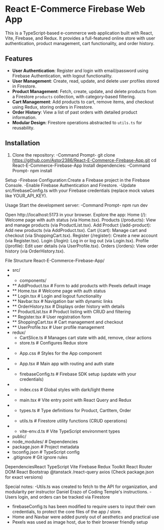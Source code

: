 # React E-Commerce Firebase Web App

This is a TypeScript-based e-commerce web application built with React, Vite, Firebase, and Redux.
It provides a full-featured online store with user authentication, product management, cart functionality, and order history.


## Features
- **User Authentication**: Register and login with email/password using Firebase Authentication, with logout functionality.
- **User Management**: Create, read, update, and delete user profiles stored in Firestore.
- **Product Management**: Fetch, create, update, and delete products from a Firestore `products` collection, with category-based filtering.
- **Cart Management**: Add products to cart, remove items, and checkout using Redux, storing orders in Firestore.
- **Order History**: View a list of past orders with detailed product information.
- **Modular Design**: Firestore operations abstracted to `utils.ts` for reusability.

## Installation
1. Clone the repository:
   -Command Prompt-
   git clone https://github.com/Astor2386/React-E-Commerce-Firebase-App.git
   cd React-E-Commerce-Firebase-App
Install dependencies:
-Command Prompt-
npm install

Setup
-Firebase Configuration:Create a Firebase project in the Firebase Console.
-Enable Firebase Authentication and Firestore.
-Update src/firebaseConfig.ts with your Firebase credentials (replace mock values like YOUR_API_KEY).

Usage
Start the development server:
-Command Prompt-
npm run dev

Open http://localhost:5173 in your browser.
Explore the app:
Home (/): Welcome page with auth status (via Home.tsx).
Products (/products): View and manage products (via ProductList.tsx).
Add Product (/add-product): Add new products (via AddProduct.tsx).
Cart (/cart): Manage cart and checkout (via ShoppingCart.tsx).
Register (/register): Create a new account (via Register.tsx).
Login (/login): Log in or log out (via Login.tsx).
Profile (/profile): Edit user details (via UserProfile.tsx).
Orders (/orders): View order history (via OrderHistory.tsx).

File Structure
React-E-Commerce-Firebase-App/
-  src/
 - * components/
  - ** AddProduct.tsx        # Form to add products with Pexels default image
  - ** Home.tsx              # Welcome page with auth status
  - ** Login.tsx             # Login and logout functionality
  - ** Navbar.tsx            # Navigation bar with dynamic links
  - ** OrderHistory.tsx      # Displays order history with details
  - ** ProductList.tsx       # Product listing with CRUD and filtering
  - ** Register.tsx          # User registration form
  - ** ShoppingCart.tsx      # Cart management and checkout
  - ** UserProfile.tsx       # User profile management
-  redux/
   -  CartSlice.ts          # Manages cart state with add, remove, clear actions
   -  store.ts              # Configures Redux store
  - * App.css                   # Styles for the App component
  - * App.tsx                   # Main app with routing and auth state
 - * firebaseConfig.ts         # Firebase SDK setup (update with your credentials)
 - * index.css                 # Global styles with dark/light theme
 - * main.tsx                  # Vite entry point with React Query and Redux
 - * types.ts                  # Type definitions for Product, CartItem, Order
- * utils.ts                  # Firestore utility functions (CRUD operations)
- * vite-env.d.ts             # Vite TypeScript environment types
- public/
- node_modules/                 # Dependencies
- package.json                  # Project metadata
- tsconfig.json                 # TypeScript config
- .gitignore                    # Git ignore rules

DependenciesReact
TypeScript
Vite
Firebase
Redux Toolkit
React Router DOM
React Bootstrap
@tanstack
/react-query
axios
(Check package.json for exact versions)

Special notes:
-Utils.ts was created to fetch to the API for organization, and modularity per instructor Daniel Erazo of Coding Temple's instructions.
-Users login, and orders can be tracked via Firestore 
- firebaseConfig.ts has been modified to require users to input their own credentials, to protect the core files of the app / store.
- Home and Navbar were added purely out of aesthetics and practical use
- Pexels was used as image host, due to their browser friendly setup
